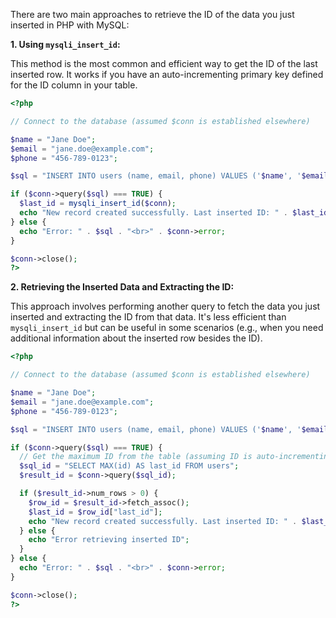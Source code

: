 There are two main approaches to retrieve the ID of the data you just inserted in PHP with MySQL:

**1. Using `mysqli_insert_id`:**

This method is the most common and efficient way to get the ID of the last inserted row. It works if you have an auto-incrementing primary key defined for the ID column in your table.

```php
<?php

// Connect to the database (assumed $conn is established elsewhere)

$name = "Jane Doe";
$email = "jane.doe@example.com";
$phone = "456-789-0123";

$sql = "INSERT INTO users (name, email, phone) VALUES ('$name', '$email', '$phone')";

if ($conn->query($sql) === TRUE) {
  $last_id = mysqli_insert_id($conn);
  echo "New record created successfully. Last inserted ID: " . $last_id;
} else {
  echo "Error: " . $sql . "<br>" . $conn->error;
}

$conn->close();
?>
```

**2. Retrieving the Inserted Data and Extracting the ID:**

This approach involves performing another query to fetch the data you just inserted and extracting the ID from that data. It's less efficient than `mysqli_insert_id` but can be useful in some scenarios (e.g., when you need additional information about the inserted row besides the ID).

```php
<?php

// Connect to the database (assumed $conn is established elsewhere)

$name = "Jane Doe";
$email = "jane.doe@example.com";
$phone = "456-789-0123";

$sql = "INSERT INTO users (name, email, phone) VALUES ('$name', '$email', '$phone')";

if ($conn->query($sql) === TRUE) {
  // Get the maximum ID from the table (assuming ID is auto-incrementing)
  $sql_id = "SELECT MAX(id) AS last_id FROM users";
  $result_id = $conn->query($sql_id);

  if ($result_id->num_rows > 0) {
    $row_id = $result_id->fetch_assoc();
    $last_id = $row_id["last_id"];
    echo "New record created successfully. Last inserted ID: " . $last_id;
  } else {
    echo "Error retrieving inserted ID";
  }
} else {
  echo "Error: " . $sql . "<br>" . $conn->error;
}

$conn->close();
?>
```